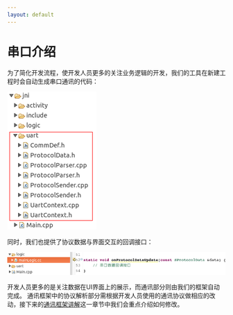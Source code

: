 ```yaml
---
layout: default
---
```

# 串口介绍
为了简化开发流程，使开发人员更多的关注业务逻辑的开发，我们的工具在新建工程时会自动生成串口通讯的代码：  

![](images/Screenshotfrom2018-06-06160506.png)

同时，我们也提供了协议数据与界面交互的回调接口：   

![](images/Screenshotfrom2018-06-06162409.png)

开发人员更多的是关注数据在UI界面上的展示，而通讯部分则由我们的框架自动完成。
通讯框架中的协议解析部分需根据开发人员使用的通讯协议做相应的改动，接下来的[通讯框架讲解](serial_framework)这一章节中我们会重点介绍如何修改。